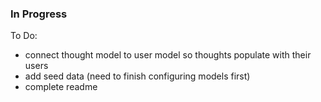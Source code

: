 ### In Progress

To Do:

* connect thought model to user model so thoughts populate with their users
* add seed data (need to finish configuring models first)
* complete readme